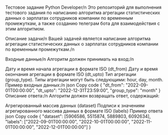Тестовое задание Python Developer/n
    Это репозиторий для выполнения тестового задания по написанию алгоритма агрегации статистических данных о зарплатах сотрудников компании по временным промежуткам, а также созданию телеграм бота для взаимодействия с этим алгоритмом.

Описание задачи/n
Вашей задачей является написание алгоритма агрегации статистических данных о зарплатах сотрудников компании по временным промежуткам./n

Входные данные/n
Алгоритм должен принимать на вход:/n

Дату и время начала агрегации в формате ISO (dt_from)
Дату и время окончания агрегации в формате ISO (dt_upto)
Тип агрегации (group_type). Типы агрегации могут быть следующими: hour, day, month.
Пример входных данных:/n
json
Copy code
{
  "dt_from": "2022-09-01T00:00:00",
  "dt_upto": "2022-12-31T23:59:00",
  "group_type": "month"
}
Описание ответа:/n
Алгоритм должен возвращать ответ, содержащий:

Агрегированный массив данных (dataset)
Подписи к значениям агрегированного массива данных в формате ISO (labels)
Пример ответа
json
Copy code
{
  "dataset": [5906586, 5515874, 5889803, 6092634],
  "labels": ["2022-09-01T00:00:00", "2022-10-01T00:00:00", "2022-11-01T00:00:00", "2022-12-01T00:00:00"]
}